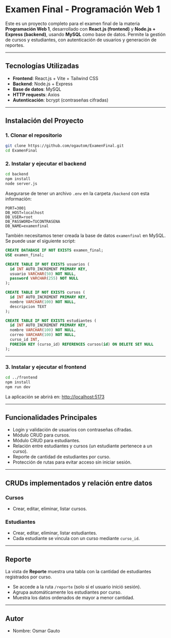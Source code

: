 # Examen Final - Programación Web 1

Este es un proyecto completo para el examen final de la materia **Programación Web 1**, desarrollado con **React.js (frontend)** y **Node.js + Express (backend)**, usando **MySQL** como base de datos. Permite la gestión de cursos y estudiantes, con autenticación de usuarios y generación de reportes.

---

## Tecnologías Utilizadas

- **Frontend**: React.js + Vite + Tailwind CSS
- **Backend**: Node.js + Express
- **Base de datos**: MySQL
- **HTTP requests**: Axios
- **Autenticación**: bcrypt (contraseñas cifradas)

---

## Instalación del Proyecto

### 1. Clonar el repositorio

```bash
git clone https://github.com/ogautom/ExamenFinal.git
cd ExamenFinal
```

### 2. Instalar y ejecutar el backend

```bash
cd backend
npm install
node server.js
```

Asegurarse de tener un archivo `.env` en la carpeta `/backend` con esta información:

```env
PORT=3001
DB_HOST=localhost
DB_USER=root
DB_PASSWORD=TUCONTRASENA
DB_NAME=examenfinal
```

También necesitamos tener creada la base de datos `examenfinal` en MySQL. Se puede usar el siguiente script:

```sql
CREATE DATABASE IF NOT EXISTS examen_final;
USE examen_final;

CREATE TABLE IF NOT EXISTS usuarios (
  id INT AUTO_INCREMENT PRIMARY KEY,
  usuario VARCHAR(50) NOT NULL,
  password VARCHAR(255) NOT NULL
);

CREATE TABLE IF NOT EXISTS cursos (
  id INT AUTO_INCREMENT PRIMARY KEY,
  nombre VARCHAR(100) NOT NULL,
  descripcion TEXT
);

CREATE TABLE IF NOT EXISTS estudiantes (
  id INT AUTO_INCREMENT PRIMARY KEY,
  nombre VARCHAR(100) NOT NULL,
  correo VARCHAR(100) NOT NULL,
  curso_id INT,
  FOREIGN KEY (curso_id) REFERENCES cursos(id) ON DELETE SET NULL
);
```

---

### 3. Instalar y ejecutar el frontend

```bash
cd ../frontend
npm install
npm run dev
```

La aplicación se abrirá en: [http://localhost:5173](http://localhost:5173)

---

## Funcionalidades Principales

- Login y validación de usuarios con contraseñas cifradas.
- Módulo CRUD para cursos.
- Módulo CRUD para estudiantes.
- Relación entre estudiantes y cursos (un estudiante pertenece a un curso).
- Reporte de cantidad de estudiantes por curso.
- Protección de rutas para evitar acceso sin iniciar sesión.

---

## CRUDs implementados y relación entre datos

### Cursos
- Crear, editar, eliminar, listar cursos.

### Estudiantes
- Crear, editar, eliminar, listar estudiantes.
- Cada estudiante se vincula con un curso mediante `curso_id`.

---

## Reporte

La vista de **Reporte** muestra una tabla con la cantidad de estudiantes registrados por curso.

- Se accede a la ruta `/reporte` (solo si el usuario inició sesión).
- Agrupa automáticamente los estudiantes por curso.
- Muestra los datos ordenados de mayor a menor cantidad.

---

## Autor
- Nombre: Osmar Gauto
